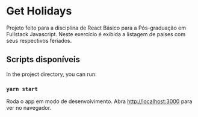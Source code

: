 # Get Holidays

Projeto feito para a disciplina de React Básico para a Pós-graduação em Fullstack Javascript.
Neste exercício é exibida a listagem de países com seus respectivos feriados.

## Scripts disponíveis

In the project directory, you can run:

### `yarn start`

Roda o app em modo de desenvolvimento.
Abra [http://localhost:3000](http://localhost:3000) para ver no navegador.


